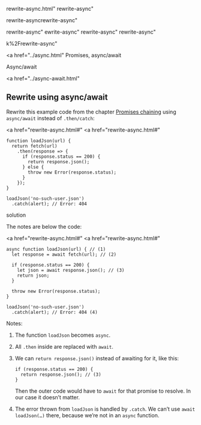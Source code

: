 rewrite-async.html"
rewrite-async"

rewrite-asyncrewrite-async"

<!-- -->

rewrite-async"
ewrite-async"
rewrite-async"
rewrite-async"

k%2Frewrite-async"

<a href="../async.html" Promises, async/await</span></a>

Async/await</span></a>

<a href="../async-await.html"

## Rewrite using async/await

Rewrite this example code from the chapter [Promises chaining](../promise-chaining.html) using `async/await` instead of `.then/catch`:

<a href="rewrite-async.html#"
<a href="rewrite-async.html#"

    function loadJson(url) {
      return fetch(url)
        .then(response => {
          if (response.status == 200) {
            return response.json();
          } else {
            throw new Error(response.status);
          }
        });
    }

    loadJson('no-such-user.json')
      .catch(alert); // Error: 404

solution

The notes are below the code:

<a href="rewrite-async.html#"
<a href="rewrite-async.html#"

    async function loadJson(url) { // (1)
      let response = await fetch(url); // (2)

      if (response.status == 200) {
        let json = await response.json(); // (3)
        return json;
      }

      throw new Error(response.status);
    }

    loadJson('no-such-user.json')
      .catch(alert); // Error: 404 (4)

Notes:

1.  The function `loadJson` becomes `async`.

2.  All `.then` inside are replaced with `await`.

3.  We can `return response.json()` instead of awaiting for it, like this:

        if (response.status == 200) {
          return response.json(); // (3)
        }

    Then the outer code would have to `await` for that promise to resolve. In our case it doesn’t matter.

4.  The error thrown from `loadJson` is handled by `.catch`. We can’t use `await loadJson(…)` there, because we’re not in an `async` function.
